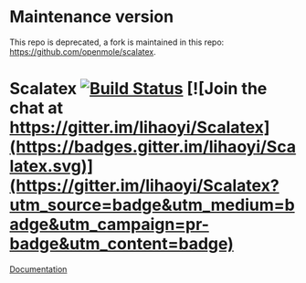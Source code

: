 # Maintenance version
This repo is deprecated, a fork is maintained in this repo: https://github.com/openmole/scalatex.

# Scalatex [![Build Status](https://travis-ci.org/lihaoyi/Scalatex.svg?branch=master)](https://travis-ci.org/lihaoyi/Scalatex) [![Join the chat at https://gitter.im/lihaoyi/Scalatex](https://badges.gitter.im/lihaoyi/Scalatex.svg)](https://gitter.im/lihaoyi/Scalatex?utm_source=badge&utm_medium=badge&utm_campaign=pr-badge&utm_content=badge)
[Documentation](http://lihaoyi.github.io/Scalatex)


